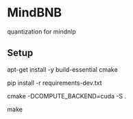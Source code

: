 # MindBNB

quantization for mindnlp

## Setup

apt-get install -y build-essential cmake

pip install -r requirements-dev.txt

cmake -DCOMPUTE_BACKEND=cuda -S .

make
